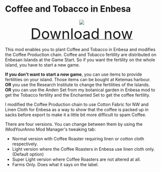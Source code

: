 # Coffee and Tobacco in Enbesa

<div align=center><img src="_media/Anno1800/mod_banners/coffeetobaccoinenbesa/banner.png"/></div>

<div align=center><a href="https://github.com/Taludas/GameplayModsCollection/releases/latest/download/CoffeeAndTobaccoInEnbesa.zip"> <font size="40">Download now</font></a></div>

This mod enables you to plant Coffee and Tobacco in Enbesa and modifies the Coffee Production chain.
Coffee and Tobacco fertility are distributed on Enbesan Islands at the Game Start. So if you want the fertility on the whole island, you have to start a new game.

**If you don't want to start a new game**, you can use items to provide fertilities on your island. Those items can be bought at Ketemas harbour. <br>
**OR** you use the Research Institute to change the fertilities of the Islands. <br>
**OR** you can use the Anden Set from my botanical garden in Enbesa mod to get the Tobacco fertility and the Enchanted Set to get the coffee fertility.

I modified the Coffee Production chain to use Cotton Fabric for NW and Linen Cloth for Enbesa as a way to show that the coffee is packed up in sacks before export to make it a little bit more difficult to spam Coffee.

There are four versions. You can change between them by using the iModYourAnno Mod Manager's tweaking tab:
* Normal version with Coffee Roaster requiring linen or cotton cloth respectively.
* Light version where the Coffee Roasters in Enbesa use linen cloth only. (Default option)
* Super Light version where Coffee Roasters are not altered at all.
* Farms Only. Does what it says on the label.